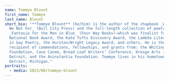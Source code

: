 ```yaml
---
name: Tommye Blount
first_name: Tommye
last_name: Blount
short_bio: "**Tommye Blount** (he/him) is the author of the chapbook _What Are
  We Not For_ (Bull City Press) and the full-length collection of poetry
  _Fantasia for the Man in Blue_ (Four Way Books)—which was finalist for the
  National Book Award, the Kate Tufts Discovery Award, the Lambda Literary Award
  in Gay Poetry, the Hurston/Wright Legacy Award, and others. He is the
  recipient of commendations, fellowships, and grants from: the Whiting
  Foundation, Cave Canem, Bread Loaf Writers’ Conference, Kresge Arts in
  Detroit, and the Aninstantia Foundation. Tommye lives in his hometown of
  Detroit, Michigan."
portraits:
  - media: 2023/08/tommye-blount
---
```

